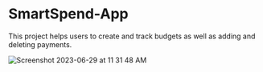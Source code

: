 # SmartSpend-App
This project helps users to create and track budgets as well as adding and deleting payments.

![Screenshot 2023-06-29 at 11 31 48 AM](https://github.com/JaryCruz/SmartSpend-App/assets/96601148/cae94cf7-0787-42a3-9a66-0c5b7d82cd27)
